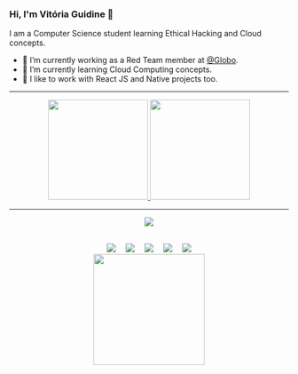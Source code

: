 ### Hi, I'm Vitória Guidine 👋
I am a Computer Science student learning Ethical Hacking and Cloud concepts.  
- 🔭 I’m currently working as a Red Team member at [@Globo](https://www.linkedin.com/company/globo).  
- 🌱 I’m currently learning Cloud Computing concepts.  
- 🤝 I like to work with React JS and Native projects too.  

***

<div align="center">
  <a href="https://github.com/vitoriaguidines">
  <img height="180em" src="https://github-readme-stats.vercel.app/api?username=vitoriaguidines&show_icons=true\&theme=radical&include_all_commits=true"/>
  <img height="180em" src="https://github-readme-stats.vercel.app/api/top-langs/?username=vitoriaguidines&layout=compact&langs_count=7&theme=radical"/>
</div>

***

<p align="center">
  <a href="https://skillicons.dev">
    <img src="https://skillicons.dev/icons?i=linux,kali,figma,react,javascript,py,go,jquery,azure,gcp,git,docker,postgres,firebase" />
  </a>
</p>

<br/>

<div align="center">
<a href="mailto:vitoriaguidine@id.uff.br" target="_blank"><img src="https://img.shields.io/badge/-Gmail-%23333?style=for-the-badge&logo=gmail&logoColor=white" target="_blank"></a>&emsp;
<a href="https://www.instagram.com/badideame/" target="_blank"><img src="https://img.shields.io/badge/-Instagram-%23E4405F?style=for-the-badge&logo=instagram&logoColor=white" target="_blank"></a>&emsp;
<a href="https://www.linkedin.com/in/vitória-guidine/" target="_blank"><img src="https://img.shields.io/badge/-LinkedIn-%230077B5?style=for-the-badge&logo=linkedin&logoColor=white" target="_blank"></a>&emsp;
<a href="https://tryhackme.com/p/sh0ri" target="_blank"><img src="https://img.shields.io/badge/-TryHackMe-%23212C42?style=for-the-badge&logo=tryhackme&logoColor=white" target="_blank"></a>&emsp;
<a href="https://app.hackthebox.com/shori" target="_blank"><img src="https://img.shields.io/badge/HackTheBox-111927?style=for-the-badge&logo=Hack%20The%20Box&logoColor=9FEF00" target="_blank"></a>
</div>

<div align="center">
  <img height="200" src="https://fc09.deviantart.net/fs70/f/2014/170/3/0/_f2u_persona____00__fool_by_shittychan-d7jr6zd.gif"  />
</div>

###
